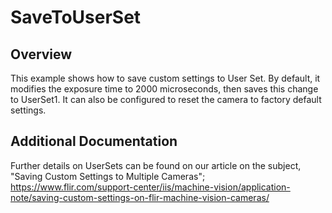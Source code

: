 # SaveToUserSet

## Overview 

This example shows how to save custom settings to User Set. By default, it modifies the exposure time to 2000 microseconds, then saves this change to UserSet1. It can also be configured to reset the camera to factory default settings.

## Additional Documentation

Further details on UserSets can be found on our article on the subject, "Saving Custom Settings to Multiple Cameras"; https://www.flir.com/support-center/iis/machine-vision/application-note/saving-custom-settings-on-flir-machine-vision-cameras/



